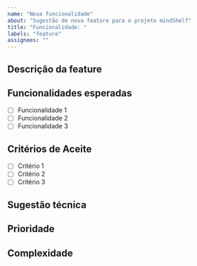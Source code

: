 ```yaml
---
name: "Nova funcionalidade"
about: "Sugestão de nova feature para o projeto mindShelf"
title: "Funcionalidade: "
labels: "feature"
assignees: ""
---
```


## Descrição da feature
<!-- Descreva claramente a funcionalidade que você deseja adicionar -->

## Funcionalidades esperadas
<!-- Liste os requisitos ou comportamentos esperados -->

- [ ] Funcionalidade 1
- [ ] Funcionalidade 2
- [ ] Funcionalidade 3

## Critérios de Aceite
<!-- Condições que devem ser atendidas para considerar a issue concluída -->

- [ ] Critério 1
- [ ] Critério 2
- [ ] Critério 3

## Sugestão técnica 
<!-- Se tiver, descreva como você imagina a implementação -->

## Prioridade
<!-- Alta / Média / Baixa -->

## Complexidade
<!-- Baixa / Média / Alta -->
